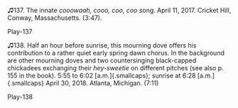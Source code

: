 ♫137. The innate *cooowaah, cooo, coo, coo s*ong. April 11, 2017.
Cricket Hill, Conway, Massachusetts. (3:47).

Play-137

♫138. Half an hour before sunrise, this mourning dove offers his
contribution to a rather quiet early spring dawn chorus. In the
background are other mourning doves and two countersinging black-capped
chickadees exchanging their *hey-sweetie* on different pitches (see also
p. 155 in the book). 5:55 to 6:02 [a.m.]{.smallcaps}; sunrise at 6:28
[a.m.]{.smallcaps} April 30, 2018. Atlanta, Michigan. (7:11)

Play-138
